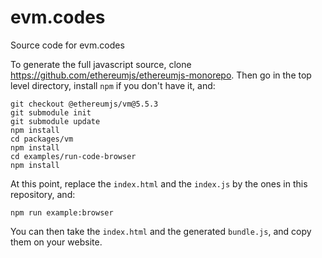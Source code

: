 # evm.codes
Source code for evm.codes

To generate the full javascript source, clone https://github.com/ethereumjs/ethereumjs-monorepo.
Then go in the top level directory, install `npm` if you don't have it, and:
```
git checkout @ethereumjs/vm@5.5.3
git submodule init
git submodule update
npm install
cd packages/vm
npm install
cd examples/run-code-browser
npm install
```
At this point, replace the `index.html` and the `index.js` by the ones in this repository, and:
```
npm run example:browser
```
You can then take the `index.html` and the generated `bundle.js`, and copy them on your website.
